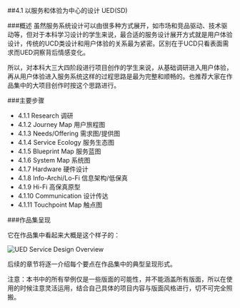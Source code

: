 ##4.1 以服务和体验为中心的设计 UED(SD)

###概述
虽然服务系统设计可以由很多种方式展开，如市场和竞品驱动、技术驱动等，但对于本科学习设计的学生来说，最合适的服务设计展开方式就是用户体验设计，传统的UCD类设计和用户体验的关系最为紧密。区别在于UCD只看表面需求而UED洞察背后情感变化。  

所以，对本科大三大四阶段进行项目创作的学生来说，从基础调研进入用户体验，再从用户体验进入服务系统这样的过程思路是最为完整和顺畅的。也推荐大家在作品集中的大项目创作时按这个思路进行。


###主要步骤


* 4.1.1 Research 调研
* 4.1.2 Journey Map 用户旅程图 
* 4.1.3 Needs/Offering 需求图/提供图
* 4.1.4 Service Ecology 服务生态图
* 4.1.5 Blueprint Map 服务蓝图
* 4.1.6 System Map 系统图
* 4.1.7 Hardware 硬件设计
* 4.1.8 Info-Archi/Lo-Fi 信息架构/低保真
* 4.1.9 Hi-Fi 高保真原型
* 4.1.10 Communication 设计传达
* 4.1.11 Touchpoint Map 触点图




###作品集呈现  
  
它在作品集中看起来大概是这个样子的：  

![UED Service Design Overview](http://kitpic.makebi.net/2021/uedsd_overall.jpg)

  
后续的章节将逐一介绍每个要点在作品集中的典型呈现形式。

  
注意：本书中的所有举例仅是一些版面的可能性，并不能涵盖所有版面，所以在使用的时候注意灵活运用，结合自己具体的项目内容与版面风格进行，切不可完全照搬。
